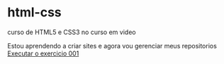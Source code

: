 # html-css
 curso de HTML5  e CSS3 no curso em video

Estou aprendendo a criar sites e agora vou gerenciar meus repositorios
<a href="https://ana-heloize.github.io/html-css/ex001/index.html"> Executar o exercicio 001</a>


